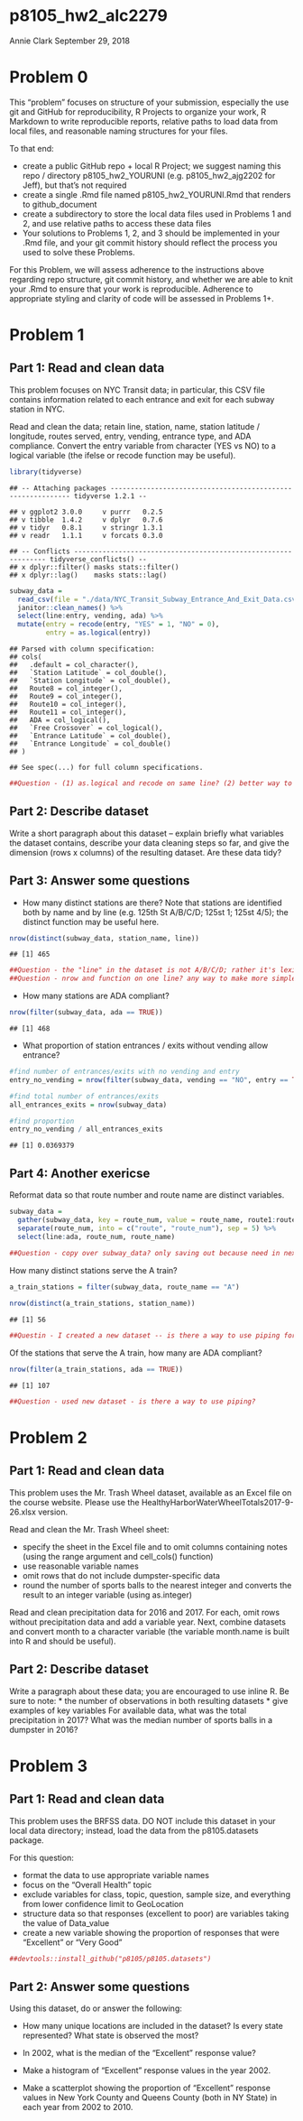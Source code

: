 p8105\_hw2\_alc2279
================
Annie Clark
September 29, 2018

Problem 0
=========

This “problem” focuses on structure of your submission, especially the use git and GitHub for reproducibility, R Projects to organize your work, R Markdown to write reproducible reports, relative paths to load data from local files, and reasonable naming structures for your files.

To that end:

-   create a public GitHub repo + local R Project; we suggest naming this repo / directory p8105\_hw2\_YOURUNI (e.g. p8105\_hw2\_ajg2202 for Jeff), but that’s not required
-   create a single .Rmd file named p8105\_hw2\_YOURUNI.Rmd that renders to github\_document
-   create a subdirectory to store the local data files used in Problems 1 and 2, and use relative paths to access these data files
-   Your solutions to Problems 1, 2, and 3 should be implemented in your .Rmd file, and your git commit history should reflect the process you used to solve these Problems.

For this Problem, we will assess adherence to the instructions above regarding repo structure, git commit history, and whether we are able to knit your .Rmd to ensure that your work is reproducible. Adherence to appropriate styling and clarity of code will be assessed in Problems 1+.

Problem 1
=========

Part 1: Read and clean data
---------------------------

This problem focuses on NYC Transit data; in particular, this CSV file contains information related to each entrance and exit for each subway station in NYC.

Read and clean the data; retain line, station, name, station latitude / longitude, routes served, entry, vending, entrance type, and ADA compliance. Convert the entry variable from character (YES vs NO) to a logical variable (the ifelse or recode function may be useful).

``` r
library(tidyverse)
```

    ## -- Attaching packages ------------------------------------------------------------ tidyverse 1.2.1 --

    ## v ggplot2 3.0.0     v purrr   0.2.5
    ## v tibble  1.4.2     v dplyr   0.7.6
    ## v tidyr   0.8.1     v stringr 1.3.1
    ## v readr   1.1.1     v forcats 0.3.0

    ## -- Conflicts --------------------------------------------------------------- tidyverse_conflicts() --
    ## x dplyr::filter() masks stats::filter()
    ## x dplyr::lag()    masks stats::lag()

``` r
subway_data = 
  read_csv(file = "./data/NYC_Transit_Subway_Entrance_And_Exit_Data.csv") %>% 
  janitor::clean_names() %>% 
  select(line:entry, vending, ada) %>% 
  mutate(entry = recode(entry, "YES" = 1, "NO" = 0),
         entry = as.logical(entry))
```

    ## Parsed with column specification:
    ## cols(
    ##   .default = col_character(),
    ##   `Station Latitude` = col_double(),
    ##   `Station Longitude` = col_double(),
    ##   Route8 = col_integer(),
    ##   Route9 = col_integer(),
    ##   Route10 = col_integer(),
    ##   Route11 = col_integer(),
    ##   ADA = col_logical(),
    ##   `Free Crossover` = col_logical(),
    ##   `Entrance Latitude` = col_double(),
    ##   `Entrance Longitude` = col_double()
    ## )

    ## See spec(...) for full column specifications.

``` r
##Question - (1) as.logical and recode on same line? (2) better way to go char->log?
```

Part 2: Describe dataset
------------------------

Write a short paragraph about this dataset – explain briefly what variables the dataset contains, describe your data cleaning steps so far, and give the dimension (rows x columns) of the resulting dataset. Are these data tidy?

Part 3: Answer some questions
-----------------------------

-   How many distinct stations are there? Note that stations are identified both by name and by line (e.g. 125th St A/B/C/D; 125st 1; 125st 4/5); the distinct function may be useful here.

``` r
nrow(distinct(subway_data, station_name, line))
```

    ## [1] 465

``` r
##Question - the "line" in the dataset is not A/B/C/D; rather it's lexington, 4th ave, etc. 
##Question - nrow and function on one line? any way to make more simple?
```

-   How many stations are ADA compliant?

``` r
nrow(filter(subway_data, ada == TRUE))
```

    ## [1] 468

-   What proportion of station entrances / exits without vending allow entrance?

``` r
#find number of entrances/exits with no vending and entry
entry_no_vending = nrow(filter(subway_data, vending == "NO", entry == TRUE))

#find total number of entrances/exits
all_entrances_exits = nrow(subway_data)

#find proportion
entry_no_vending / all_entrances_exits
```

    ## [1] 0.0369379

Part 4: Another exericse
------------------------

Reformat data so that route number and route name are distinct variables.

``` r
subway_data =  
  gather(subway_data, key = route_num, value = route_name, route1:route11) %>% 
  separate(route_num, into = c("route", "route_num"), sep = 5) %>%
  select(line:ada, route_num, route_name)
  
##Question - copy over subway_data? only saving out because need in next steps...
```

How many distinct stations serve the A train?

``` r
a_train_stations = filter(subway_data, route_name == "A")

nrow(distinct(a_train_stations, station_name))
```

    ## [1] 56

``` r
##Questin - I created a new dataset -- is there a way to use piping for this?
```

Of the stations that serve the A train, how many are ADA compliant?

``` r
nrow(filter(a_train_stations, ada == TRUE))
```

    ## [1] 107

``` r
##Question - used new dataset - is there a way to use piping?
```

Problem 2
=========

Part 1: Read and clean data
---------------------------

This problem uses the Mr. Trash Wheel dataset, available as an Excel file on the course website. Please use the HealthyHarborWaterWheelTotals2017-9-26.xlsx version.

Read and clean the Mr. Trash Wheel sheet:

-   specify the sheet in the Excel file and to omit columns containing notes (using the range argument and cell\_cols() function)
-   use reasonable variable names
-   omit rows that do not include dumpster-specific data
-   round the number of sports balls to the nearest integer and converts the result to an integer variable (using as.integer)

Read and clean precipitation data for 2016 and 2017. For each, omit rows without precipitation data and add a variable year. Next, combine datasets and convert month to a character variable (the variable month.name is built into R and should be useful).

Part 2: Describe dataset
------------------------

Write a paragraph about these data; you are encouraged to use inline R. Be sure to note: \* the number of observations in both resulting datasets \* give examples of key variables For available data, what was the total precipitation in 2017? What was the median number of sports balls in a dumpster in 2016?

Problem 3
=========

Part 1: Read and clean data
---------------------------

This problem uses the BRFSS data. DO NOT include this dataset in your local data directory; instead, load the data from the p8105.datasets package.

For this question:

-   format the data to use appropriate variable names
-   focus on the “Overall Health” topic
-   exclude variables for class, topic, question, sample size, and everything from lower confidence limit to GeoLocation
-   structure data so that responses (excellent to poor) are variables taking the value of Data\_value
-   create a new variable showing the proportion of responses that were “Excellent” or “Very Good”

``` r
##devtools::install_github("p8105/p8105.datasets")
```

Part 2: Answer some questions
-----------------------------

Using this dataset, do or answer the following:

-   How many unique locations are included in the dataset? Is every state represented? What state is observed the most?

-   In 2002, what is the median of the “Excellent” response value?

-   Make a histogram of “Excellent” response values in the year 2002.

-   Make a scatterplot showing the proportion of “Excellent” response values in New York County and Queens County (both in NY State) in each year from 2002 to 2010.

